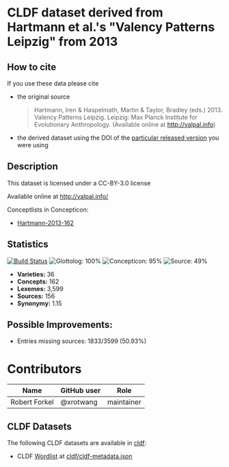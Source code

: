 # CLDF dataset derived from Hartmann et al.'s "Valency Patterns Leipzig" from 2013

## How to cite

If you use these data please cite
- the original source
  > Hartmann, Iren & Haspelmath, Martin & Taylor, Bradley (eds.) 2013. Valency Patterns Leipzig. Leipzig: Max Planck Institute for Evolutionary Anthropology. (Available online at http://valpal.info)
- the derived dataset using the DOI of the [particular released version](../../releases/) you were using

## Description


This dataset is licensed under a CC-BY-3.0 license

Available online at http://valpal.info/


Conceptlists in Concepticon:
- [Hartmann-2013-162](https://concepticon.clld.org/contributions/Hartmann-2013-162)
## Statistics


[![Build Status](https://travis-ci.org/lexibank/valpal.svg?branch=master)](https://travis-ci.org/lexibank/valpal)
![Glottolog: 100%](https://img.shields.io/badge/Glottolog-100%25-brightgreen.svg "Glottolog: 100%")
![Concepticon: 95%](https://img.shields.io/badge/Concepticon-95%25-green.svg "Concepticon: 95%")
![Source: 49%](https://img.shields.io/badge/Source-49%25-red.svg "Source: 49%")

- **Varieties:** 36
- **Concepts:** 162
- **Lexemes:** 3,599
- **Sources:** 156
- **Synonymy:** 1.15

## Possible Improvements:



- Entries missing sources: 1833/3599 (50.93%)

# Contributors

Name | GitHub user | Role
--- | --- | ---
Robert Forkel | @xrotwang | maintainer




## CLDF Datasets

The following CLDF datasets are available in [cldf](cldf):

- CLDF [Wordlist](https://github.com/cldf/cldf/tree/master/modules/Wordlist) at [cldf/cldf-metadata.json](cldf/cldf-metadata.json)